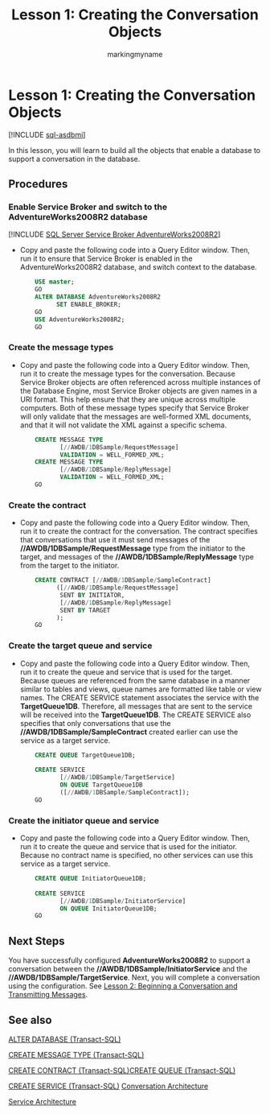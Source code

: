 ﻿---
title: 'Lesson 1: Creating the Conversation Objects'
description: "In this lesson, you will learn to build all the objects that enable a database to support a conversation in the database."
ms.prod: sql
ms.technology: configuration
ms.topic: conceptual
author: markingmyname
ms.author: maghan
ms.reviewer: mikeray
ms.date: "03/30/2022"
---

# Lesson 1: Creating the Conversation Objects

[!INCLUDE [sql-asdbmi](../../includes/applies-to-version/sql-asdbmi.md)]

In this lesson, you will learn to build all the objects that enable a database to support a conversation in the database.

## Procedures
### Enable Service Broker and switch to the AdventureWorks2008R2 database

[!INCLUDE [SQL Server Service Broker AdventureWorks2008R2](../../includes/service-broker-adventureworks-2008-r2.md)]

  - Copy and paste the following code into a Query Editor window. Then, run it to ensure that Service Broker is enabled in the AdventureWorks2008R2 database, and switch context to the database.
 
    ```sql  
        USE master;
        GO
        ALTER DATABASE AdventureWorks2008R2
              SET ENABLE_BROKER;
        GO
        USE AdventureWorks2008R2;
        GO
    ```

### Create the message types

  - Copy and paste the following code into a Query Editor window. Then, run it to create the message types for the conversation. Because Service Broker objects are often referenced across multiple instances of the Database Engine, most Service Broker objects are given names in a URI format. This help ensure that they are unique across multiple computers. Both of these message types specify that Service Broker will only validate that the messages are well-formed XML documents, and that it will not validate the XML against a specific schema.

    ```sql   
        CREATE MESSAGE TYPE
               [//AWDB/1DBSample/RequestMessage]
               VALIDATION = WELL_FORMED_XML;
        CREATE MESSAGE TYPE
               [//AWDB/1DBSample/ReplyMessage]
               VALIDATION = WELL_FORMED_XML;
        GO
    ```

### Create the contract

  - Copy and paste the following code into a Query Editor window. Then, run it to create the contract for the conversation. The contract specifies that conversations that use it must send messages of the **//AWDB/1DBSample/RequestMessage** type from the initiator to the target, and messages of the **//AWDB/1DBSample/ReplyMessage** type from the target to the initiator.

    ```sql  
        CREATE CONTRACT [//AWDB/1DBSample/SampleContract]
              ([//AWDB/1DBSample/RequestMessage]
               SENT BY INITIATOR,
               [//AWDB/1DBSample/ReplyMessage]
               SENT BY TARGET
              );
        GO
    ```

### Create the target queue and service

  - Copy and paste the following code into a Query Editor window. Then, run it to create the queue and service that is used for the target. Because queues are referenced from the same database in a manner similar to tables and views, queue names are formatted like table or view names. The CREATE SERVICE statement associates the service with the **TargetQueue1DB**. Therefore, all messages that are sent to the service will be received into the **TargetQueue1DB**. The CREATE SERVICE also specifies that only conversations that use the **//AWDB/1DBSample/SampleContract** created earlier can use the service as a target service.

    ```sql  
        CREATE QUEUE TargetQueue1DB;
        
        CREATE SERVICE
               [//AWDB/1DBSample/TargetService]
               ON QUEUE TargetQueue1DB
               ([//AWDB/1DBSample/SampleContract]);
        GO
    ```

### Create the initiator queue and service

  - Copy and paste the following code into a Query Editor window. Then, run it to create the queue and service that is used for the initiator. Because no contract name is specified, no other services can use this service as a target service.

    ```sql   
        CREATE QUEUE InitiatorQueue1DB;
        
        CREATE SERVICE
               [//AWDB/1DBSample/InitiatorService]
               ON QUEUE InitiatorQueue1DB;
        GO
    ```

## Next Steps
You have successfully configured **AdventureWorks2008R2** to support a conversation between the **//AWDB/1DBSample/InitiatorService** and the **//AWDB/1DBSample/TargetService**. Next, you will complete a conversation using the configuration. See [Lesson 2: Beginning a Conversation and Transmitting Messages](lesson-2-beginning-a-conversation-and-transmitting-messages.md).

## See also
[ALTER DATABASE (Transact-SQL)](../../t-sql/statements/alter-database-transact-sql.md)

[CREATE MESSAGE TYPE (Transact-SQL)](../../t-sql/statements/create-message-type-transact-sql.md)

[CREATE CONTRACT (Transact-SQL)](../../t-sql/statements/create-contract-transact-sql.md)[CREATE QUEUE (Transact-SQL)](../../t-sql/statements/create-queue-transact-sql.md)

[CREATE SERVICE (Transact-SQL)](../../t-sql/statements/create-service-transact-sql.md)
[Conversation Architecture](conversation-architecture.md)

[Service Architecture](service-architecture.md)

